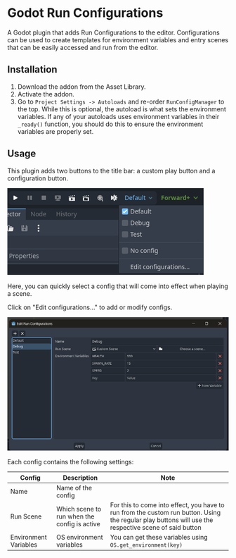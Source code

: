 # Godot Run Configurations

A Godot plugin that adds Run Configurations to the editor. Configurations can be used to create templates for environment variables and entry scenes that can be easily accessed and run from the editor.

## Installation

1. Download the addon from the Asset Library.
2. Activate the addon.
3. Go to `Project Settings -> Autoloads` and re-order `RunConfigManager` to the top. While this is optional, the autoload is what sets the environment variables. If any of your autoloads uses environment variables in their `_ready()` function, you should do this to ensure the environment variables are properly set.

## Usage

This plugin adds two buttons to the title bar: a custom play button and a configuration button.

![New Menu Bar](screenshots/menu-bar.png)

Here, you can quickly select a config that will come into effect when playing a scene.

Click on "Edit configurations..." to add or modify configs.

![Configurations options](screenshots/edit-configs.png)

Each config contains the following settings:

| Config                | Description                                  | Note                                                                                                                                                  |
| --------------------- | -------------------------------------------- | ----------------------------------------------------------------------------------------------------------------------------------------------------- |
| Name                  | Name of the config                           |
| Run Scene             | Which scene to run when the config is active | For this to come into effect, you have to run from the custom run button. Using the regular play buttons will use the respective scene of said button |
| Environment Variables | OS environment variables                     | You can get these variables using `OS.get_environment(key)`                                                                                           |
